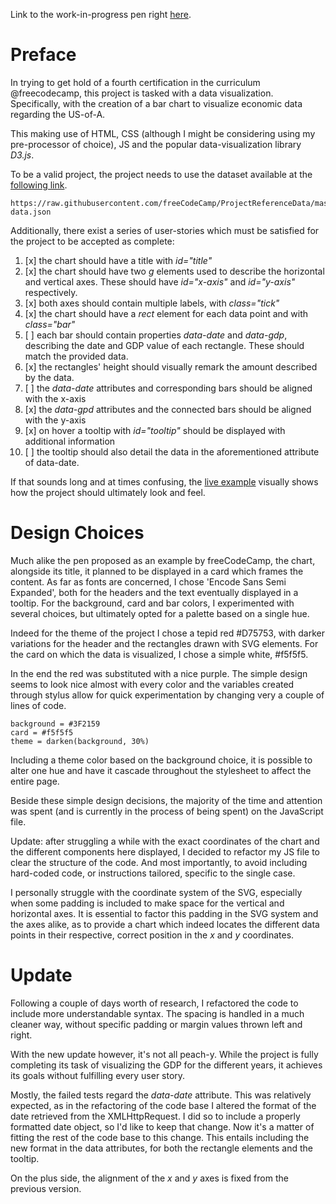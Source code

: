 Link to the work-in-progress pen right [here](https://codepen.io/borntofrappe/full/mKGZaO/).

# Preface 

In trying to get hold of a fourth certification in the curriculum @freecodecamp, this project is tasked with a data visualization. Specifically, with the creation of a bar chart to visualize economic data regarding the US-of-A. 

This making use of HTML, CSS (although I might be considering using my pre-processor of choice), JS and the popular data-visualization library _D3.js_.

To be a valid project, the project needs to use the dataset available at the [following link](https://raw.githubusercontent.com/freeCodeCamp/ProjectReferenceData/master/GDP-data.json).

```code
https://raw.githubusercontent.com/freeCodeCamp/ProjectReferenceData/master/GDP-data.json
```

Additionally, there exist a series of user-stories which must be satisfied for the project to be accepted as complete:

1. [x] the chart should have a title with _id="title"_
1. [x] the chart should have two _g_ elements used to describe the horizontal and vertical axes. These should have _id="x-axis"_ and _id="y-axis"_ respectively. 
1. [x] both axes should contain multiple labels, with _class="tick"_
1. [x] the chart should have a _rect_ element for each data point and with _class="bar"_ 
1. [ ] each bar should contain properties _data-date_ and _data-gdp_, describing the date and GDP value of each rectangle. These should match the provided data. 
1. [x] the rectangles' height should visually remark the amount described by the data.
1. [ ] the _data-date_ attributes and corresponding bars should be aligned with the x-axis
1. [x] the _data-gpd_ attributes and the connected bars should be aligned with the y-axis
1. [x] on hover a tooltip with _id="tooltip"_ should be displayed with additional information
1. [ ] the tooltip should also detail the data in the aforementioned attribute of data-date.

If that sounds long and at times confusing, the [live example](https://codepen.io/freeCodeCamp/full/GrZVaM) visually shows how the project should ultimately look and feel.

# Design Choices

Much alike the pen proposed as an example by freeCodeCamp, the chart, alongside its title, it planned to be displayed in a card which frames the content. As far as fonts are concerned, I chose 'Encode Sans Semi Expanded', both for the headers and the text eventually displayed in a tooltip. For the background, card and bar colors, I experimented with several choices, but ultimately opted for a palette based on a single hue.

Indeed for the theme of the project I chose a tepid red #D75753, with darker variations for the header and the rectangles drawn with SVG elements. For the card on which the data is visualized, I chose a simple white, #f5f5f5.

In the end the red was substituted with a nice purple. The simple design seems to look nice almost with every color and the variables created through stylus allow for quick experimentation by changing very a  couple of lines of code. 

```code
background = #3F2159
card = #f5f5f5
theme = darken(background, 30%)
```

Including a theme color based on the background choice, it is possible to alter one hue and have it cascade throughout the stylesheet to affect the entire page.

Beside these simple design decisions, the majority of the time and attention was spent (and is currently in the process of being spent) on the JavaScript file.

Update: after struggling a while with the exact coordinates of the chart and the different components here displayed, I decided to refactor my JS file to clear the structure of the code. And most importantly, to avoid including hard-coded code, or instructions tailored, specific to the single case.

I personally struggle with the coordinate system of the SVG, especially when some padding is included to make space for the vertical and horizontal axes. It is essential to factor this padding in the SVG system and the axes alike, as to provide a chart which indeed locates the different data points in their respective, correct position in the _x_ and _y_ coordinates. 

# Update

Following a couple of days worth of research, I refactored the code to include more understandable syntax. The spacing is handled in a much cleaner way, without specific padding or margin values thrown left and right. 

With the new update however, it's not all peach-y. While the project is fully completing its task of visualizing the GDP for the different years, it achieves its goals without fulfilling every user story.

Mostly, the failed tests regard the _data-date_ attribute. This was relatively expected, as in the refactoring of the code base I altered the format of the date retrieved from the XMLHttpRequest. I did so to include a properly formatted date object, so I'd like to keep that change. Now it's a matter of fitting the rest of the code base to this change. This entails including the new format in the data attributes, for both the rectangle elements and the tooltip.

On the plus side, the alignment of the _x_ and _y_ axes is fixed from the previous version.

